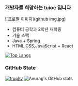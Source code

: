 ### 개발자를 희망하는 tuioe 입니다 
![프로필 이미지](github img.jpg)
- 컴퓨터 공학과 2학년 재학중
- 기술 스택
- Java + Spring
- HTML,CSS,JavaScript + React

[![Top Langs](https://github-readme-stats.vercel.app/api/top-langs/?username=tuioe5679&layout=compact)](https://github.com/tuioe5679/github-readme-stats)

### GitHub State
[![trophy](https://github-profile-trophy.vercel.app/?username=tuioe5679)](https://github.com/tuioe5679/github-readme-stats)
![Anurag's GitHub stats](https://github-readme-stats.vercel.app/api?username=tuioe5679&show_icons=true)









